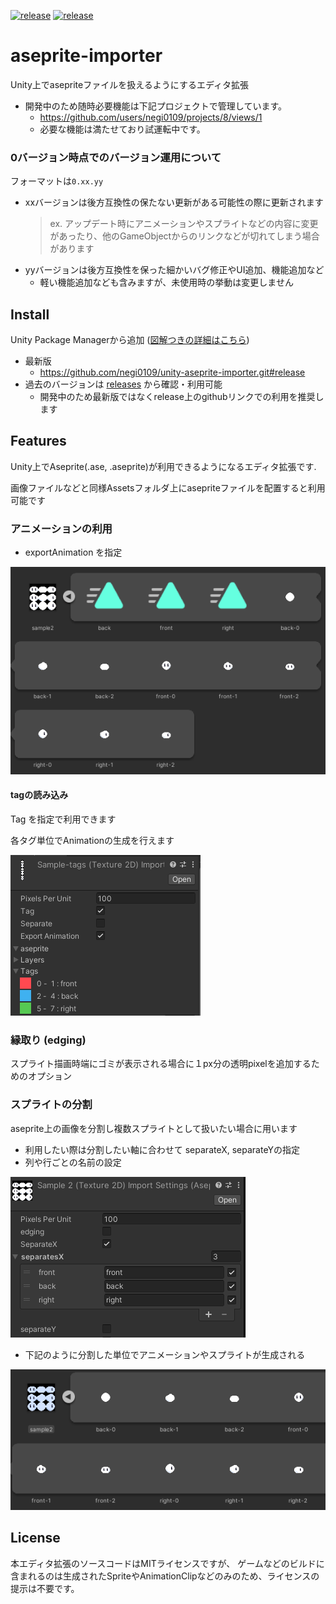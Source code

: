 [![release](https://img.shields.io/badge/Unity-2020.3.0f1+-white.svg?style=flat&logo=unity)](https://github.com/negi0109/unity-aseprite-importer)
[![release](https://github.com/negi0109/unity-aseprite-importer/actions/workflows/release.yml/badge.svg?branch=master)](https://github.com/negi0109/unity-aseprite-importer/actions/workflows/release.yml)

# aseprite-importer
Unity上でasepriteファイルを扱えるようにするエディタ拡張

- 開発中のため随時必要機能は下記プロジェクトで管理しています。
  - https://github.com/users/negi0109/projects/8/views/1
  - 必要な機能は満たせており試運転中です。

### 0バージョン時点でのバージョン運用について
フォーマットは`0.xx.yy`
- xxバージョンは後方互換性の保たない更新がある可能性の際に更新されます
   > ex. アップデート時にアニメーションやスプライトなどの内容に変更があったり、他のGameObjectからのリンクなどが切れてしまう場合があります
- yyバージョンは後方互換性を保った細かいバグ修正やUI追加、機能追加など
     - 軽い機能追加なども含みますが、未使用時の挙動は変更しません

## Install
Unity Package Managerから追加 ([図解つきの詳細はこちら](README-Install.md))
- 最新版
    - https://github.com/negi0109/unity-aseprite-importer.git#release
- 過去のバージョンは [releases](https://github.com/negi0109/unity-aseprite-importer/releases) から確認・利用可能
  - 開発中のため最新版ではなくrelease上のgithubリンクでの利用を推奨します

## Features
Unity上でAseprite(.ase, .aseprite)が利用できるようになるエディタ拡張です.

画像ファイルなどと同様Assetsフォルダ上にasepriteファイルを配置すると利用可能です

### アニメーションの利用
- exportAnimation を指定

![screenshot3](README_Assets/screenshot3.png)

#### tagの読み込み
Tag を指定で利用できます

各タグ単位でAnimationの生成を行えます

![screenshot4](README_Assets/screenshot4.png)

### 縁取り (edging)
スプライト描画時端にゴミが表示される場合に１px分の透明pixelを追加するためのオプション

### スプライトの分割
aseprite上の画像を分割し複数スプライトとして扱いたい場合に用います
- 利用したい際は分割したい軸に合わせて separateX, separateYの指定
- 列や行ごとの名前の設定

![screenshot1](README_Assets/screenshot1.png)

- 下記のように分割した単位でアニメーションやスプライトが生成される

![screenshot2](README_Assets/screenshot2.png)

## License
本エディタ拡張のソースコードはMITライセンスですが、
ゲームなどのビルドに含まれるのは生成されたSpriteやAnimationClipなどのみのため、ライセンスの提示は不要です。
